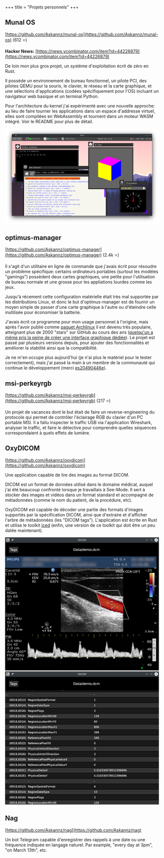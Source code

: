 +++
title = "Projets personnels"
+++

## Munal OS

[https://github.com/Askannz/munal-os](https://github.com/Askannz/munal-os) (612 ⭐)

**Hacker News:** [https://news.ycombinator.com/item?id=44226879](https://news.ycombinator.com/item?id=44226879)

De loin mon plus gros projet, un système d'exploitation écrit de zéro en Rust.

Il possède un environnement de bureau fonctionnel, un pilote PCI, des pilotes QEMU pour la souris, le clavier, le réseau et la carte graphique, et une sélections d'applications (codées spécifiquement pour l'OS) incluant un navigateur web basique et un terminal Python.

Pour l'architecture du kernel j'ai expérimenté avec une nouvelle approche: au lieu de faire tourner les applications dans un espace d'addresse virtuel, elles sont compilées en WebAssembly et tournent dans un moteur WASM intégré. Voir le README pour plus de détail.

![Capture d'écran de Munal OS](munal-os.png "Le bureau de Munal OS avec quelques applications")


## optimus-manager

[https://github.com/Askannz/optimus-manager](https://github.com/Askannz/optimus-manager) (2.4k ⭐)

Il s'agit d'un utilitaire en ligne de commande que j'avais écrit pour résoudre un problème spécifique: certains ordinateurs portables (surtout les modèles "gamings") possèdent deux cartes graphiques, une petite pour l'utilisation de bureau normale et une grosse pour les appliations lourdes comme les jeux.

Jusqu'à récement cette configuration matérielle était très mal supportée par les distributions Linux, et donc le but d'optimus-manager est de fournir un moyen simple de passer d'une carte graphique à l'autre ou d'éteindre celle inutilisée pour économiser la batterie.

J'avais écrit ce programme pour mon usage personnel à l'origine, mais après l'avoir publié comme [paquet Archlinux](https://aur.archlinux.org/packages/optimus-manager-git) il est devenu très populaire, atteignant plus de 2000 "stars" sur GitHub au cours des ans ([quelqu'un a même pris la peine de créer une interface graphique dédiée](https://github.com/Shatur/optimus-manager-qt)). Le projet est passé par plusieurs versions depuis, pour ajouter des fonctionnalités et améliorer la stabilité ainsi que la compatibilité.

Je ne m'en occupe plus aujourd'hui (je n'ai plus le matériel pour le tester correctement), mais j'ai passé la main à un membre de la communauté qui continue le développement (merci [es20490446e](https://github.com/es20490446e)).


## msi-perkeyrgb

[https://github.com/Askannz/msi-perkeyrgb](https://github.com/Askannz/msi-perkeyrgb) (217 ⭐)

Un projet de vacances dont le but était de faire un reverse-engineering du protocole qui permet de contrôler l'éclairage RGB du clavier d'un PC portable MSI. Il a fallu inspecter le traffic USB via l'application Wireshark, analyser le traffic, et faire le détective pour comprendre quelles séquences correspondaient à quels effets de lumière.

## OxyDICOM

[https://github.com/Askannz/oxydicom](https://github.com/Askannz/oxydicom)

Une application capable de lire des images au format DICOM.

DICOM est un format de données utilisé dans le domaine médical, auquel j'ai été beaucoup confronté lorsque je travaillais à See-Mode. Il sert à stocker des images et vidéos dans un format standard et accompagné de métadonnées (comme le nom du patient, de la procédure, etc).

OxyDICOM est capable de décoder une partie des formats d'images supportés par la spécification DICOM, ainsi que d'extraire et d'afficher l'arbre de métadonnées (les "DICOM tags"). L'application est écrite en Rust et utilise le toolkit [iced](https://github.com/iced-rs/iced) (enfin, une version de ce toolkit qui doit être un peu datée maintenant).

![Capture d'écran de OxyDICOM](oxydicom-1.png "OxyDICOM affichant l'échographie contenue dans un DICOM")
![Capture d'écran de OxyDICOM](oxydicom-2.png "OxyDICOM montrant l'arbre de métadonnées extrait du DICOM")


## Nag

[https://github.com/Askannz/nag](https://github.com/Askannz/nag)

Un bot Telegram capable d'enregistrer des rappels à une date ou une fréquence indiquée en langage naturel. Par example, "every day at 3pm", "on March 13th", etc.

